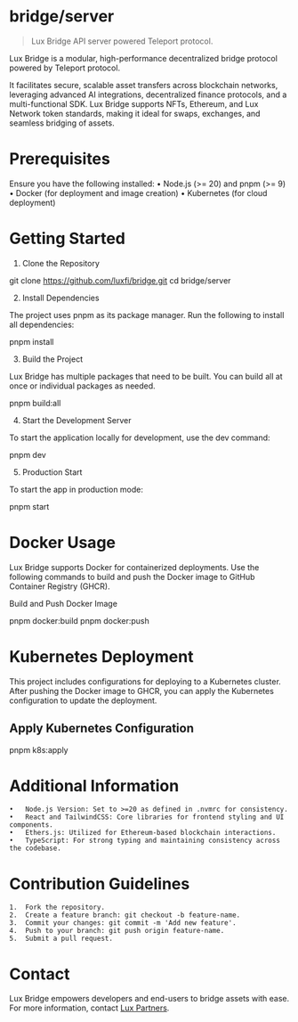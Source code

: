 # bridge/server

> Lux Bridge API server powered Teleport protocol.

Lux Bridge is a modular, high-performance decentralized bridge protocol powered
by Teleport protocol.

It facilitates secure, scalable asset transfers across blockchain networks, leveraging advanced AI integrations, decentralized finance protocols, and a multi-functional SDK. Lux Bridge supports NFTs, Ethereum, and Lux Network token standards, making it ideal for swaps, exchanges, and seamless bridging of assets.

# Prerequisites

Ensure you have the following installed:
	•	Node.js (>= 20) and pnpm (>= 9)
	•	Docker (for deployment and image creation)
	•	Kubernetes (for cloud deployment)

# Getting Started

1. Clone the Repository

git clone https://github.com/luxfi/bridge.git
cd bridge/server

2. Install Dependencies

The project uses pnpm as its package manager. Run the following to install all dependencies:

pnpm install

3. Build the Project

Lux Bridge has multiple packages that need to be built. You can build all at once or individual packages as needed.

pnpm build:all

4. Start the Development Server

To start the application locally for development, use the dev command:

pnpm dev

5. Production Start

To start the app in production mode:

pnpm start

# Docker Usage

Lux Bridge supports Docker for containerized deployments. Use the following commands to build and push the Docker image to GitHub Container Registry (GHCR).

Build and Push Docker Image

pnpm docker:build
pnpm docker:push

# Kubernetes Deployment

This project includes configurations for deploying to a Kubernetes cluster. After pushing the Docker image to GHCR, you can apply the Kubernetes configuration to update the deployment.

## Apply Kubernetes Configuration

pnpm k8s:apply

# Additional Information

	•	Node.js Version: Set to >=20 as defined in .nvmrc for consistency.
	•	React and TailwindCSS: Core libraries for frontend styling and UI components.
	•	Ethers.js: Utilized for Ethereum-based blockchain interactions.
	•	TypeScript: For strong typing and maintaining consistency across the codebase.

# Contribution Guidelines

	1.	Fork the repository.
	2.	Create a feature branch: git checkout -b feature-name.
	3.	Commit your changes: git commit -m 'Add new feature'.
	4.	Push to your branch: git push origin feature-name.
	5.	Submit a pull request.

# Contact
Lux Bridge empowers developers and end-users to bridge assets with ease. For
more information, contact [Lux Partners](https://lux.partners).
